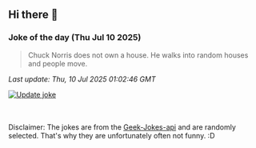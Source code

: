 ## Hi there 👋

### Joke of the day (Thu Jul 10 2025)
<!-- joke -->
>Chuck Norris does not own a house. He walks into random houses and people move.
<!-- /joke -->

*Last update: Thu, 10 Jul 2025 01:02:46 GMT*

[![Update joke](https://github.com/nclskfm/nclskfm/actions/workflows/joke.yml/badge.svg)](https://github.com/nclskfm/nclskfm/actions/workflows/joke.yml)

<br><br>
Disclaimer: The jokes are from the [Geek-Jokes-api](https://github.com/sameerkumar18/geek-joke-api) and are randomly selected. That's why they are unfortunately often not funny. :D
